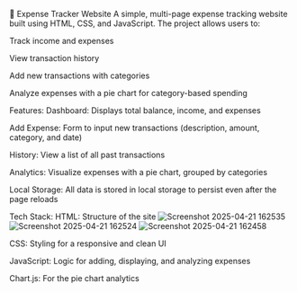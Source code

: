 💸 Expense Tracker Website
A simple, multi-page expense tracking website built using HTML, CSS, and JavaScript. The project allows users to:

Track income and expenses

View transaction history

Add new transactions with categories

Analyze expenses with a pie chart for category-based spending

Features:
Dashboard: Displays total balance, income, and expenses

Add Expense: Form to input new transactions (description, amount, category, and date)

History: View a list of all past transactions

Analytics: Visualize expenses with a pie chart, grouped by categories

Local Storage: All data is stored in local storage to persist even after the page reloads

Tech Stack:
HTML: Structure of the site
![Screenshot 2025-04-21 162535](https://github.com/user-attachments/assets/64fc7f04-3ef9-4ea6-97d3-79a3d1e6d04e)
![Screenshot 2025-04-21 162524](https://github.com/user-attachments/assets/20297e1a-3f89-4518-8726-699cd245a6d8)
![Screenshot 2025-04-21 162458](https://github.com/user-attachments/assets/ba53d861-fcd4-40dc-81c7-4031cf76d3e5)


CSS: Styling for a responsive and clean UI

JavaScript: Logic for adding, displaying, and analyzing expenses

Chart.js: For the pie chart analytics
